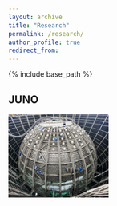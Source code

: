```yaml
---
layout: archive
title: "Research"
permalink: /research/
author_profile: true
redirect_from:
---
```


{% include base_path %}

## JUNO
<img src="../images/juno0.png" alt="Figure caption" style="width:200px;" />
